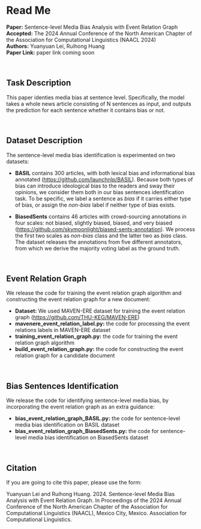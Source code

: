 # Read Me

**Paper:** Sentence-level Media Bias Analysis with Event Relation Graph<br/>
**Accepted:** The 2024 Annual Conference of the North American Chapter of the Association for Computational Linguistics (NAACL 2024)<br/>
**Authors:** Yuanyuan Lei, Ruihong Huang<br/>
**Paper Link:** paper link coming soon

<br/>

## Task Description

This paper identies media bias at sentence level. Specifically, the model takes a whole news article consisting of N sentences as input, and outputs the prediction for each sentence whether it contains bias or not.

<br/>

## Dataset Description

The sentence-level media bias identification is experimented on two datasets:

* **BASIL** contains 300 articles, with both lexical bias and informational bias annotated (https://github.com/launchnlp/BASIL). Because both types of bias can introduce ideological bias to the readers and sway their opinions, we consider them both in our bias sentences identification task. To be specific, we label a sentence as _bias_ if it carries either type of bias, or assign the _non\-bias_ label if neither type of bias exists.

* **BiasedSents** contains 46 articles with crowd-sourcing annotations in four scales: not biased, slightly biased, biased, and very biased (https://github.com/skymoonlight/biased-sents-annotation). We process the first two scales as _non\-bias_ class and the latter two as _bias_ class. The dataset releases the annotations from five different annotators, from which we derive the majority voting label as the ground truth.

<br/>

## Event Relation Graph

We release the code for training the event relation graph algorithm and constructing the event relation graph for a new document:

* **Dataset:** We used MAVEN-ERE dataset for training the event relation graph (https://github.com/THU-KEG/MAVEN-ERE)
* **mavenere_event_relation_label.py:** the code for processing the event relations labels in MAVEN-ERE dataset
* **training_event_relation_graph.py:** the code for training the event relation graph algorithm
* **build_event_relation_graph.py:** the code for constructing the event relation graph for a candidate document

<br/>

## Bias Sentences Identification

We release the code for identifying sentence-level media bias, by incorporating the event relation graph as an extra guidance:

* **bias_event_relation_graph_BASIL.py:** the code for sentence-level media bias identification on BASIL dataset
* **bias_event_relation_graph_BiasedSents.py:** the code for sentence-level media bias identification on BiasedSents dataset


<br/>

## Citation

If you are going to cite this paper, please use the form:

Yuanyuan Lei and Ruihong Huang. 2024. Sentence-level Media Bias Analysis with Event Relation Graph. In Proceedings of the 2024 Annual Conference of the North American Chapter of the Association for Computational Linguistics (NAACL), Mexico City, Mexico. Association for Computational Linguistics.


```bibtex

```














